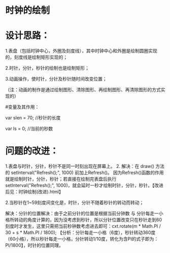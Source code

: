 # 时钟的绘制
# 设计思路：

1.表盘（包括时钟中心，外圈及刻度线），其中时钟中心和外圈是绘制圆圈实现的，刻度线是绘制矩形实现的；

2.时针，分针，秒针的绘制也是绘制矩形；

3.动画操作，使时针，分针及秒针随时间改变位置；

（注：动画的制作是通过绘制图形、清除图形、再绘制图形、再清除图形的方式实现的）

#变量及其作用：

var slen = 70;  //秒针的长度

var ls = 0; //当前的秒数

# 问题的改进：
1.表盘与时针，分针，秒针不是同一时刻出现在屏幕上。
2.
解决：在 draw() 方法的 setInterval("Refresh();", 1000) 前加上Refresh()。 因为Refresh()函数的作用就是绘制时针，分针，秒针；若直接在绘制完表盘后执行setInterval("Refresh();", 1000)，就会延时一秒才绘制时针，分针，秒针。【改进后见：时钟绘制(改进).html】

2.当秒针在1~59刻度间变化是，时针，分针不随着秒针的转动而转动；

解决：分针的位置解决：由于之前分针的位置是根据当前分钟数 与 分针每走一小格所转动的角度计算的，因为没考虑到秒针，所以分针位置改变只在秒针走到60刻度时才发生，这里只需把当前秒钟数考虑进去即可：cxt.rotate(m * Math.PI / 30 + s * Math.PI / 1800);  【分析：分针每走一小格（6度），秒针转动360度（60小格），所以秒针每走一小格，分针转动1/10度，转化为含PI的式子即为： PI/1800】，时针的位置同理。
